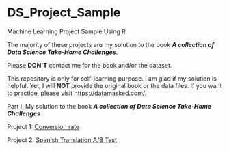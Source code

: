 # DS_Project_Sample
Machine Learning Project Sample Using R

The majority of these projects are my solution to the book ***A collection of Data Science Take-Home Challenges***.

Please **DON'T** contact me for the book and/or the dataset.

This repository is only for self-learning purpose. I am glad if my solution is helpful. Yet, I will **NOT** provide the original book or the data files. If you want to practice, please visit <https://datamasked.com/>.

Part I. My solution to the book ***A collection of Data Science Take-Home Challenges***

Project 1: [Conversion rate](https://veronica0206.github.io/DS_Project_Sample/1.Conversion_rate.html)

Project 2: [Spanish Translation A/B Test](https://veronica0206.github.io/DS_Project_Sample/2.Spanish_Translation_A_B_test.html)
